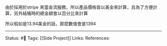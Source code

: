 由於採用於stripe 來當金流服務，所以產品價格皆以美金來計算，且為了方便計算，另外結帳時的總金額會以百分比來計算

所以假如是13.94美金的話，那麼數值會是1394


---
Status: #🌱 
Tags:
[[Side Project]]
Links:
References:
